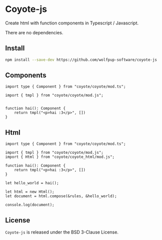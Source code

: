 # Coyote-js

Create html with function components in Typescript / Javascript.

There are no dependencies.

## Install

```sh
npm install --save-dev https://github.com/wolfpup-software/coyote-js
```

## Components

```TS
import type { Component } from "coyote/coyote/mod.ts";

import { tmpl } from "coyote/coyote/mod.js";


function hai(): Component {
    return tmpl("<p>hai :3</p>", [])
}
```

## Html

```TS
import type { Component } from "coyote/coyote/mod.ts";

import { tmpl } from "coyote/coyote/mod.js";
import { Html } from "coyote/coyote_html/mod.js";

function hai(): Component {
    return tmpl("<p>hai :3</p>", [])
}

let hello_world = hai();

let html = new Html();
let document = html.compose(&rules, &hello_world);

console.log(document);
```

## License

`Coyote-js` is released under the BSD 3-Clause License.
